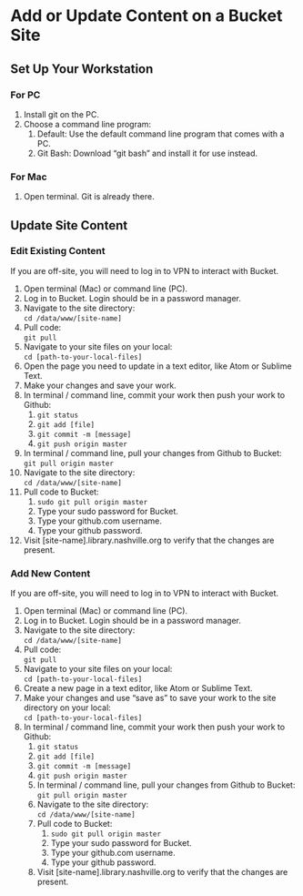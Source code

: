 # Add or Update Content on a Bucket Site

## Set Up Your Workstation

### For PC

1. Install git on the PC.
1. Choose a command line program:
      1. Default: Use the default command line program that comes with a PC.
      1. Git Bash: Download “git bash” and install it for use instead.

### For Mac

1. Open terminal. Git is already there.

## Update Site Content

### Edit Existing Content

If you are off-site, you will need to log in to VPN to interact with Bucket.

1. Open terminal (Mac) or command line (PC).
1. Log in to Bucket. Login should be in a password manager.
1. Navigate to the site directory:  
`cd /data/www/[site-name]`
1. Pull code:  
`git pull`
1. Navigate to your site files on your local:  
`cd [path-to-your-local-files]`
1. Open the page you need to update in a text editor, like Atom or Sublime Text.
1. Make your changes and save your work.
1. In terminal / command line, commit your work then push your work to Github:
      1. `git status`
      1. `git add [file]`
      1. `git commit -m [message]`
      1. `git push origin master`
1. In terminal / command line, pull your changes from Github to Bucket:  
`git pull origin master`
1. Navigate to the site directory:  
`cd /data/www/[site-name]`
1. Pull code to Bucket:
      1. `sudo git pull origin master`
      1. Type your sudo password for Bucket.
      1. Type your github.com username.
      1. Type your github password.
1. Visit [site-name].library.nashville.org to verify that the changes are present.

### Add New Content

If you are off-site, you will need to log in to VPN to interact with Bucket.

1. Open terminal (Mac) or command line (PC).
1. Log in to Bucket. Login should be in a password manager.
1. Navigate to the site directory:  
`cd /data/www/[site-name]`
1. Pull code:  
`git pull`
1. Navigate to your site files on your local:  
`cd [path-to-your-local-files]`
1. Create a new page in a text editor, like Atom or Sublime Text.
1. Make your changes and use “save as” to save your work to the site directory on your local:  
`cd [path-to-your-local-files]`
1. In terminal / command line, commit your work then push your work to Github:
      1. `git status`
      1. `git add [file]`
      1. `git commit -m [message]`
      1. `git push origin master`
      1. In terminal / command line, pull your changes from Github to Bucket:  
      `git pull origin master`
      1. Navigate to the site directory:  
      `cd /data/www/[site-name]`
      1. Pull code to Bucket:
         1. `sudo git pull origin master`
         1. Type your sudo password for Bucket.
         1. Type your github.com username.
         1. Type your github password.
   1. Visit [site-name].library.nashville.org to verify that the changes are present.
